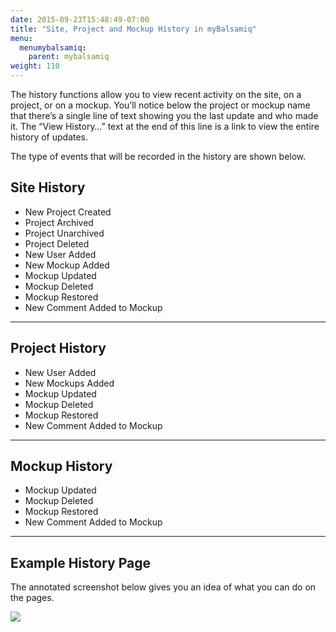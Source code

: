 ```yaml
---
date: 2015-09-23T15:48:49-07:00
title: "Site, Project and Mockup History in myBalsamiq"
menu:
  menumybalsamiq:
    parent: mybalsamiq
weight: 110
---
```


The history functions allow you to view recent activity on the site, on a project, or on a mockup. You’ll notice below the project or mockup name that there’s a single line of text showing you the last update and who made it. The “View History…” text at the end of this line is a link to view the entire history of updates.

The type of events that will be recorded in the history are shown below.

## Site History

*   New Project Created
*   Project Archived
*   Project Unarchived
*   Project Deleted
*   New User Added
*   New Mockup Added
*   Mockup Updated
*   Mockup Deleted
*   Mockup Restored
*   New Comment Added to Mockup

---
## Project History

*   New User Added
*   New Mockups Added
*   Mockup Updated
*   Mockup Deleted
*   Mockup Restored
*   New Comment Added to Mockup

---
## Mockup History

*   Mockup Updated
*   Mockup Deleted
*   Mockup Restored
*   New Comment Added to Mockup

---
## Example History Page

The annotated screenshot below gives you an idea of what you can do on the pages.

![](http://media.balsamiq.com/img/support/docs/myb/project-history.png)
